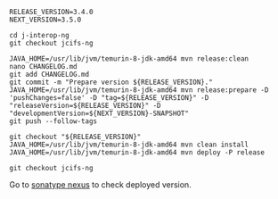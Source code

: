 
```console
RELEASE_VERSION=3.4.0
NEXT_VERSION=3.5.0

cd j-interop-ng
git checkout jcifs-ng

JAVA_HOME=/usr/lib/jvm/temurin-8-jdk-amd64 mvn release:clean
nano CHANGELOG.md
git add CHANGELOG.md
git commit -m "Prepare version ${RELEASE_VERSION}."
JAVA_HOME=/usr/lib/jvm/temurin-8-jdk-amd64 mvn release:prepare -D 'pushChanges=false' -D "tag=${RELEASE_VERSION}" -D "releaseVersion=${RELEASE_VERSION}" -D "developmentVersion=${NEXT_VERSION}-SNAPSHOT"
git push --follow-tags

git checkout "${RELEASE_VERSION}"
JAVA_HOME=/usr/lib/jvm/temurin-8-jdk-amd64 mvn clean install
JAVA_HOME=/usr/lib/jvm/temurin-8-jdk-amd64 mvn deploy -P release

git checkout jcifs-ng
```

Go to [sonatype nexus](https://oss.sonatype.org/#nexus-search;quick~j-interop-ng) to check deployed version.
